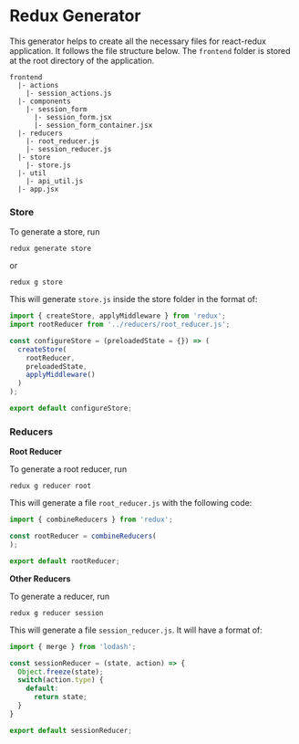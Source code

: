 # Redux Generator

This generator helps to create all the necessary files for react-redux application. It follows the file structure below. The `frontend` folder is stored at the root directory of the application.

```
frontend
  |- actions
    |- session_actions.js
  |- components
    |- session_form
      |- session_form.jsx
      |- session_form_container.jsx
  |- reducers
    |- root_reducer.js
    |- session_reducer.js
  |- store
    |- store.js
  |- util
    |- api_util.js
  |- app.jsx
```

### Store

To generate a store, run

```
redux generate store
```

or

```
redux g store
```

This will generate `store.js` inside the store folder in the format of:

```js
import { createStore, applyMiddleware } from 'redux';
import rootReducer from '../reducers/root_reducer.js';

const configureStore = (preloadedState = {}) => (
  createStore(
    rootReducer,
    preloadedState,
    applyMiddleware()
  )
);

export default configureStore;
```

### Reducers

**Root Reducer**

To generate a root reducer, run

```
redux g reducer root
```

This will generate a file `root_reducer.js` with the following code:

```js
import { combineReducers } from 'redux';

const rootReducer = combineReducers(
);

export default rootReducer;
```

**Other Reducers**

To generate a reducer, run

```
redux g reducer session
```

This will generate a file `session_reducer.js`. It will have a format of:

```js
import { merge } from 'lodash';

const sessionReducer = (state, action) => {
  Object.freeze(state);
  switch(action.type) {
    default:
      return state;
  }
}

export default sessionReducer;
```

